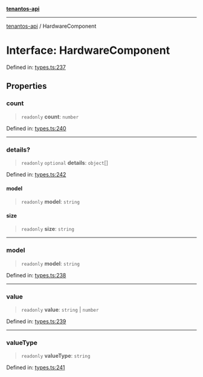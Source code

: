 [**tenantos-api**](../README.md)

***

[tenantos-api](../globals.md) / HardwareComponent

# Interface: HardwareComponent

Defined in: [types.ts:237](https://github.com/shadmanZero/tenantos-api/blob/b1ba837cafbeb4e057ec12e90b81a7c5ea5b383f/src/types.ts#L237)

## Properties

### count

> `readonly` **count**: `number`

Defined in: [types.ts:240](https://github.com/shadmanZero/tenantos-api/blob/b1ba837cafbeb4e057ec12e90b81a7c5ea5b383f/src/types.ts#L240)

***

### details?

> `readonly` `optional` **details**: `object`[]

Defined in: [types.ts:242](https://github.com/shadmanZero/tenantos-api/blob/b1ba837cafbeb4e057ec12e90b81a7c5ea5b383f/src/types.ts#L242)

#### model

> `readonly` **model**: `string`

#### size

> `readonly` **size**: `string`

***

### model

> `readonly` **model**: `string`

Defined in: [types.ts:238](https://github.com/shadmanZero/tenantos-api/blob/b1ba837cafbeb4e057ec12e90b81a7c5ea5b383f/src/types.ts#L238)

***

### value

> `readonly` **value**: `string` \| `number`

Defined in: [types.ts:239](https://github.com/shadmanZero/tenantos-api/blob/b1ba837cafbeb4e057ec12e90b81a7c5ea5b383f/src/types.ts#L239)

***

### valueType

> `readonly` **valueType**: `string`

Defined in: [types.ts:241](https://github.com/shadmanZero/tenantos-api/blob/b1ba837cafbeb4e057ec12e90b81a7c5ea5b383f/src/types.ts#L241)
